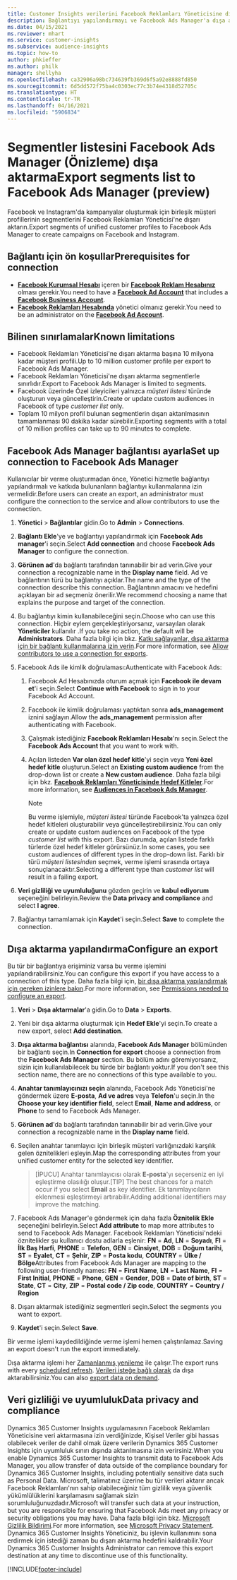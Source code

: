```yaml
---
title: Customer Insights verilerini Facebook Reklamları Yöneticisine dışarı aktarma
description: Bağlantıyı yapılandırmayı ve Facebook Ads Manager'a dışa aktarmayı öğrenin.
ms.date: 04/15/2021
ms.reviewer: mhart
ms.service: customer-insights
ms.subservice: audience-insights
ms.topic: how-to
author: phkieffer
ms.author: philk
manager: shellyha
ms.openlocfilehash: ca32906a98bc734639fb369d6f5a92e8888fd850
ms.sourcegitcommit: 6d5dd572f75ba4c0303ec77c3b74e4318d52705c
ms.translationtype: HT
ms.contentlocale: tr-TR
ms.lasthandoff: 04/16/2021
ms.locfileid: "5906834"
---
```

# <a name="export-segments-list-to-facebook-ads-manager-preview"></a><span data-ttu-id="9f187-103">Segmentler listesini Facebook Ads Manager (Önizleme) dışa aktarma</span><span class="sxs-lookup"><span data-stu-id="9f187-103">Export segments list to Facebook Ads Manager (preview)</span></span>

<span data-ttu-id="9f187-104">Facebook ve Instagram'da kampanyalar oluşturmak için birleşik müşteri profillerinin segmentlerini Facebook Reklamları Yöneticisi'ne dışarı aktarın.</span><span class="sxs-lookup"><span data-stu-id="9f187-104">Export segments of unified customer profiles to Facebook Ads Manager to create campaigns on Facebook and Instagram.</span></span>

## <a name="prerequisites-for-connection"></a><span data-ttu-id="9f187-105">Bağlantı için ön koşullar</span><span class="sxs-lookup"><span data-stu-id="9f187-105">Prerequisites for connection</span></span>

- <span data-ttu-id="9f187-106">[**Facebook Kurumsal Hesabı**](https://business.facebook.com/) içeren bir [**Facebook Reklam Hesabınız**](https://www.facebook.com/business/learn/lessons/step-by-step-ads-manager-account) olması gerekir.</span><span class="sxs-lookup"><span data-stu-id="9f187-106">You need to have a [**Facebook Ad Account**](https://www.facebook.com/business/learn/lessons/step-by-step-ads-manager-account) that includes a [**Facebook Business Account**](https://business.facebook.com/).</span></span>
- <span data-ttu-id="9f187-107">[**Facebook Reklamları Hesabında**](https://www.facebook.com/business/learn/lessons/step-by-step-ads-manager-account) yönetici olmanız gerekir.</span><span class="sxs-lookup"><span data-stu-id="9f187-107">You need to be an administrator on the [**Facebook Ad Account**](https://www.facebook.com/business/learn/lessons/step-by-step-ads-manager-account).</span></span>

## <a name="known-limitations"></a><span data-ttu-id="9f187-108">Bilinen sınırlamalar</span><span class="sxs-lookup"><span data-stu-id="9f187-108">Known limitations</span></span>

- <span data-ttu-id="9f187-109">Facebook Reklamları Yöneticisi'ne dışarı aktarma başına 10 milyona kadar müşteri profili.</span><span class="sxs-lookup"><span data-stu-id="9f187-109">Up to 10 million customer profile per export to Facebook Ads Manager.</span></span>
- <span data-ttu-id="9f187-110">Facebook Reklamları Yöneticisi'ne dışarı aktarma segmentlerle sınırlıdır.</span><span class="sxs-lookup"><span data-stu-id="9f187-110">Export to Facebook Ads Manager is limited to segments.</span></span>
- <span data-ttu-id="9f187-111">Facebook üzerinde Özel izleyicileri yalnızca *müşteri listesi* türünde oluşturun veya güncelleştirin.</span><span class="sxs-lookup"><span data-stu-id="9f187-111">Create or update custom audiences in Facebook of type *customer list* only.</span></span>
- <span data-ttu-id="9f187-112">Toplam 10 milyon profil bulunan segmentlerin dışarı aktarılmasının tamamlanması 90 dakika kadar sürebilir.</span><span class="sxs-lookup"><span data-stu-id="9f187-112">Exporting segments with a total of 10 million profiles can take up to 90 minutes to complete.</span></span>

## <a name="set-up-connection-to-facebook-ads-manager"></a><span data-ttu-id="9f187-113">Facebook Ads Manager bağlantısı ayarla</span><span class="sxs-lookup"><span data-stu-id="9f187-113">Set up connection to Facebook Ads Manager</span></span>

<span data-ttu-id="9f187-114">Kullanıcılar bir verme oluşturmadan önce, Yönetici hizmetle bağlantıyı yapılandırmalı ve katkıda bulunanların bağlantıyı kullanmalarına izin vermelidir.</span><span class="sxs-lookup"><span data-stu-id="9f187-114">Before users can create an export, an administrator must configure the connection to the service and allow contributors to use the connection.</span></span>

1. <span data-ttu-id="9f187-115">**Yönetici** > **Bağlantılar** gidin.</span><span class="sxs-lookup"><span data-stu-id="9f187-115">Go to **Admin** > **Connections**.</span></span>

1. <span data-ttu-id="9f187-116">**Bağlantı Ekle**'ye ve bağlantıyı yapılandırmak için **Facebook Ads manager**'i seçin.</span><span class="sxs-lookup"><span data-stu-id="9f187-116">Select **Add connection** and choose **Facebook Ads Manager** to configure the connection.</span></span>

1. <span data-ttu-id="9f187-117">**Görünen ad**'da bağlantı tarafından tanınabilir bir ad verin.</span><span class="sxs-lookup"><span data-stu-id="9f187-117">Give your connection a recognizable name in the **Display name** field.</span></span> <span data-ttu-id="9f187-118">Ad ve bağlantının türü bu bağlantıyı açıklar.</span><span class="sxs-lookup"><span data-stu-id="9f187-118">The name and the type of the connection describe this connection.</span></span> <span data-ttu-id="9f187-119">Bağlantının amacını ve hedefini açıklayan bir ad seçmeniz önerilir.</span><span class="sxs-lookup"><span data-stu-id="9f187-119">We recommend choosing a name that explains the purpose and target of the connection.</span></span>

1. <span data-ttu-id="9f187-120">Bu bağlantıyı kimin kullanabileceğini seçin.</span><span class="sxs-lookup"><span data-stu-id="9f187-120">Choose who can use this connection.</span></span> <span data-ttu-id="9f187-121">Hiçbir eylem gerçekleştiriyorsanız, varsayılan olarak **Yöneticiler** kullanılır .</span><span class="sxs-lookup"><span data-stu-id="9f187-121">If you take no action, the default will be **Administrators**.</span></span> <span data-ttu-id="9f187-122">Daha fazla bilgi için bkz. [Katkı sağlayanlar, dışa aktarma için bir bağlantı kullanmalarına izin verin](connections.md#allow-contributors-to-use-a-connection-for-exports).</span><span class="sxs-lookup"><span data-stu-id="9f187-122">For more information, see [Allow contributors to use a connection for exports](connections.md#allow-contributors-to-use-a-connection-for-exports).</span></span>

1. <span data-ttu-id="9f187-123">Facebook Ads ile kimlik doğrulaması:</span><span class="sxs-lookup"><span data-stu-id="9f187-123">Authenticate with Facebook Ads:</span></span> 

   1. <span data-ttu-id="9f187-124">Facebook Ad Hesabınızda oturum açmak için **Facebook ile devam et**'i seçin.</span><span class="sxs-lookup"><span data-stu-id="9f187-124">Select **Continue with Facebook** to sign in to your Facebook Ad Account.</span></span>

   1. <span data-ttu-id="9f187-125">Facebook ile kimlik doğrulaması yaptıktan sonra **ads_management** iznini sağlayın.</span><span class="sxs-lookup"><span data-stu-id="9f187-125">Allow the **ads_management** permission after authenticating with Facebook.</span></span>

   1. <span data-ttu-id="9f187-126">Çalışmak istediğiniz **Facebook Reklamları Hesabı**'nı seçin.</span><span class="sxs-lookup"><span data-stu-id="9f187-126">Select the **Facebook Ads Account** that you want to work with.</span></span>

   1. <span data-ttu-id="9f187-127">Açılan listeden **Var olan özel hedef kitle**'yi seçin veya **Yeni özel hedef kitle** oluşturun.</span><span class="sxs-lookup"><span data-stu-id="9f187-127">Select an **Existing custom audience** from the drop-down list or create a **New custom audience**.</span></span> <span data-ttu-id="9f187-128">Daha fazla bilgi için bkz. [**Facebook Reklamları Yöneticisinde Hedef Kitleler**](https://www.facebook.com/business/help/744354708981227?id=2469097953376494).</span><span class="sxs-lookup"><span data-stu-id="9f187-128">For more information, see [**Audiences in Facebook Ads Manager**](https://www.facebook.com/business/help/744354708981227?id=2469097953376494).</span></span>
      > [!NOTE]
      > <span data-ttu-id="9f187-129">Bu verme işlemiyle, *müşteri listesi* türünde Facebook'ta yalnızca özel hedef kitleleri oluşturabilir veya güncelleştirebilirsiniz.</span><span class="sxs-lookup"><span data-stu-id="9f187-129">You can only create or update custom audiences on Facebook of the type *customer list* with this export.</span></span> <span data-ttu-id="9f187-130">Bazı durumda, açılan listede farklı türlerde özel hedef kitleler görürsünüz.</span><span class="sxs-lookup"><span data-stu-id="9f187-130">In some cases, you see custom audiences of different types in the drop-down list.</span></span> <span data-ttu-id="9f187-131">Farklı bir türü *müşteri listesinden* seçmek, verme işlemi sırasında ortaya sonuçlanacaktır.</span><span class="sxs-lookup"><span data-stu-id="9f187-131">Selecting a different type than *customer list* will result in a failing export.</span></span> 

1. <span data-ttu-id="9f187-132">**Veri gizliliği ve uyumluluğunu** gözden geçirin ve **kabul ediyorum** seçeneğini belirleyin.</span><span class="sxs-lookup"><span data-stu-id="9f187-132">Review the **Data privacy and compliance** and select **I agree**.</span></span>

1. <span data-ttu-id="9f187-133">Bağlantıyı tamamlamak için **Kaydet**'i seçin.</span><span class="sxs-lookup"><span data-stu-id="9f187-133">Select **Save** to complete the connection.</span></span>

## <a name="configure-an-export"></a><span data-ttu-id="9f187-134">Dışa aktarma yapılandırma</span><span class="sxs-lookup"><span data-stu-id="9f187-134">Configure an export</span></span>

<span data-ttu-id="9f187-135">Bu tür bir bağlantıya erişiminiz varsa bu verme işlemini yapılandırabilirsiniz.</span><span class="sxs-lookup"><span data-stu-id="9f187-135">You can configure this export if you have access to a connection of this type.</span></span> <span data-ttu-id="9f187-136">Daha fazla bilgi için, [bir dışa aktarma yapılandırmak için gereken izinlere bakın](export-destinations.md#set-up-a-new-export).</span><span class="sxs-lookup"><span data-stu-id="9f187-136">For more information, see [Permissions needed to configure an export](export-destinations.md#set-up-a-new-export).</span></span>

1. <span data-ttu-id="9f187-137">**Veri** > **Dışa aktarmalar**'a gidin.</span><span class="sxs-lookup"><span data-stu-id="9f187-137">Go to **Data** > **Exports**.</span></span>

1. <span data-ttu-id="9f187-138">Yeni bir dışa aktarma oluşturmak için **Hedef Ekle**'yi seçin.</span><span class="sxs-lookup"><span data-stu-id="9f187-138">To create a new export, select **Add destination**.</span></span> 

1. <span data-ttu-id="9f187-139">**Dışa aktarma bağlantısı** alanında, **Facebook Ads Manager** bölümünden bir bağlantı seçin.</span><span class="sxs-lookup"><span data-stu-id="9f187-139">In **Connection for export** choose a connection from the **Facebook Ads Manager** section.</span></span> <span data-ttu-id="9f187-140">Bu bölüm adını göremiyorsanız, sizin için kullanılabilecek bu türde bir bağlantı yoktur.</span><span class="sxs-lookup"><span data-stu-id="9f187-140">If you don't see this section name, there are no connections of this type available to you.</span></span>

1. <span data-ttu-id="9f187-141">**Anahtar tanımlayıcınızı seçin** alanında, Facebook Ads Yöneticisi'ne göndermek üzere **E-posta**, **Ad ve adres** veya **Telefon**'u seçin.</span><span class="sxs-lookup"><span data-stu-id="9f187-141">In the **Choose your key identifier field**, select **Email**, **Name and address**, or **Phone** to send to Facebook Ads Manager.</span></span> 

1. <span data-ttu-id="9f187-142">**Görünen ad**'da bağlantı tarafından tanınabilir bir ad verin.</span><span class="sxs-lookup"><span data-stu-id="9f187-142">Give your connection a recognizable name in the **Display name** field.</span></span>

1. <span data-ttu-id="9f187-143">Seçilen anahtar tanımlayıcı için birleşik müşteri varlığınızdaki karşılık gelen öznitelikleri eşleyin.</span><span class="sxs-lookup"><span data-stu-id="9f187-143">Map the corresponding attributes from your unified customer entity for the selected key identifier.</span></span>
   > <span data-ttu-id="9f187-144">[İPUCU] Anahtar tanımlayıcısı olarak **E-posta**'yı seçerseniz en iyi eşleştirme olasılığı oluşur.</span><span class="sxs-lookup"><span data-stu-id="9f187-144">[TIP] The best chances for a match occur if you select **Email** as key identifier.</span></span> <span data-ttu-id="9f187-145">Ek tanımlayıcıların eklenmesi eşleştirmeyi artırabilir.</span><span class="sxs-lookup"><span data-stu-id="9f187-145">Adding additional identifiers may improve the matching.</span></span>

1. <span data-ttu-id="9f187-146">Facebook Ads Manager'e göndermek için daha fazla **Öznitelik Ekle** seçeneğini belirleyin.</span><span class="sxs-lookup"><span data-stu-id="9f187-146">Select **Add attribute** to map more attributes to send to Facebook Ads Manager.</span></span> <span data-ttu-id="9f187-147">Facebook Reklamları Yöneticisi'ndeki öznitelikler şu kullanıcı dostu adlarla eşlenir: **FN** = **Ad**, **LN** = **Soyadı**, **FI** = **İlk Baş Harfi**, **PHONE** = **Telefon**, **GEN** = **Cinsiyet**, **DOB** = **Doğum tarihi**, **ST** = **Eyalet**, **CT** = **Şehir**, **ZIP** = **Posta kodu**, **COUNTRY** = **Ülke / Bölge**</span><span class="sxs-lookup"><span data-stu-id="9f187-147">Attributes from Facebook Ads Manager are mapping to the following user-friendly names: **FN** = **First Name**, **LN** = **Last Name**, **FI** = **First Initial**, **PHONE** = **Phone**, **GEN** = **Gender**, **DOB** = **Date of birth**, **ST** = **State**, **CT** = **City**, **ZIP** = **Postal code / Zip code**, **COUNTRY** = **Country / Region**</span></span>

1. <span data-ttu-id="9f187-148">Dışarı aktarmak istediğiniz segmentleri seçin.</span><span class="sxs-lookup"><span data-stu-id="9f187-148">Select the segments you want to export.</span></span>

1. <span data-ttu-id="9f187-149">**Kaydet**'i seçin.</span><span class="sxs-lookup"><span data-stu-id="9f187-149">Select **Save**.</span></span>

<span data-ttu-id="9f187-150">Bir verme işlemi kaydedildiğinde verme işlemi hemen çalıştırılamaz.</span><span class="sxs-lookup"><span data-stu-id="9f187-150">Saving an export doesn't run the export immediately.</span></span>

<span data-ttu-id="9f187-151">Dışa aktarma işlemi her [Zamanlanmış yenileme](system.md#schedule-tab) ile çalışır.</span><span class="sxs-lookup"><span data-stu-id="9f187-151">The export runs with every [scheduled refresh](system.md#schedule-tab).</span></span> <span data-ttu-id="9f187-152">[Verileri isteğe bağlı olarak](export-destinations.md#run-exports-on-demand) da dışa aktarabilirsiniz.</span><span class="sxs-lookup"><span data-stu-id="9f187-152">You can also [export data on demand](export-destinations.md#run-exports-on-demand).</span></span> 

## <a name="data-privacy-and-compliance"></a><span data-ttu-id="9f187-153">Veri gizliliği ve uyumluluk</span><span class="sxs-lookup"><span data-stu-id="9f187-153">Data privacy and compliance</span></span>

<span data-ttu-id="9f187-154">Dynamics 365 Customer Insights uygulamasının Facebook Reklamları Yöneticisine veri aktarmasına izin verdiğinizde, Kişisel Veriler gibi hassas olabilecek veriler de dahil olmak üzere verilerin Dynamics 365 Customer Insights için uyumluluk sınırı dışında aktarılmasına izin verirsiniz.</span><span class="sxs-lookup"><span data-stu-id="9f187-154">When you enable Dynamics 365 Customer Insights to transmit data to Facebook Ads Manager, you allow transfer of data outside of the compliance boundary for Dynamics 365 Customer Insights, including potentially sensitive data such as Personal Data.</span></span> <span data-ttu-id="9f187-155">Microsoft, talimatınız üzerine bu tür verileri aktarır ancak Facebook Reklamları'nın sahip olabileceğiniz tüm gizlilik veya güvenlik yükümlülüklerini karşılamasını sağlamak sizin sorumluluğunuzdadır.</span><span class="sxs-lookup"><span data-stu-id="9f187-155">Microsoft will transfer such data at your instruction, but you are responsible for ensuring that Facebook Ads meet any privacy or security obligations you may have.</span></span> <span data-ttu-id="9f187-156">Daha fazla bilgi için bkz. [Microsoft Gizlilik Bildirimi](https://go.microsoft.com/fwlink/?linkid=396732).</span><span class="sxs-lookup"><span data-stu-id="9f187-156">For more information, see [Microsoft Privacy Statement](https://go.microsoft.com/fwlink/?linkid=396732).</span></span>
<span data-ttu-id="9f187-157">Dynamics 365 Customer Insights Yöneticiniz, bu işlevin kullanımını sona erdirmek için istediği zaman bu dışarı aktarma hedefini kaldırabilir.</span><span class="sxs-lookup"><span data-stu-id="9f187-157">Your Dynamics 365 Customer Insights Administrator can remove this export destination at any time to discontinue use of this functionality.</span></span>


[!INCLUDE[footer-include](../includes/footer-banner.md)]
